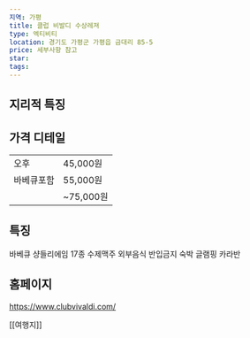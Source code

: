 ```yaml
---
지역: 가평
title: 클럽 비발디 수상레져
type: 엑티비티
location: 경기도 가평군 가평읍 금대리 85-5
price: 세부사항 참고
star: 
tags:
---
```

## 지리적 특징


## 가격 디테일
|   |   |
|---|---|
|오후|45,000원|
|바베큐포함|55,000원|
||~75,000원|

## 특징 
바베큐 샹들리에임
17종 수제맥주
외부음식 반입금지
숙박 글램핑 카라반

## 홈페이지
https://www.clubvivaldi.com/

[[여행지]]
